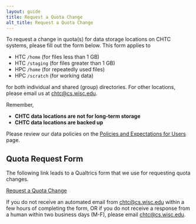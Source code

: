 ```yaml
---
layout: guide
title: Request a Quota Change
alt_title: Request a Quota Change
---
```


To request a change in quota(s) for data storage locations on CHTC systems, please fill out the form below.
This form applies to 

* HTC `/home` (for files less than 1 GB)
* HTC `/staging` (for files greater than 1 GB)
* HPC `/home` (for repeatedly used files)
* HPC `/scratch` (for working data)

for both individual and shared (group) directories. 
For other locations, please email us at [chtc@cs.wisc.edu](Mailto:chtc@cs.wisc.edu). 

Remember, 

* **CHTC data locations are not for long-term storage**
* **CHTC data locations are backed up**

Please review our data policies on the [Policies and Expectations for Users](user-expectations.html#data-policies) page.

## Quota Request Form

The following link leads to a Qualtrics form that we use for requesting quota changes.

<div class="d-flex mb-3">
	<div class="p-3 m-auto">
		<a class="btn btn-primary" href="https://uwmadison.co1.qualtrics.com/jfe/form/SV_0JMj2a83dHcwX5k">Request a Quota Change</a>
	</div>
</div>

If you do not receive an automated email from chtc@cs.wisc.edu within a few hours of completing the form,
 OR if you do not receive a response from a human within two business days (M-F), please email [chtc@cs.wisc.edu](Mailto:chtc@cs.wisc.edu).
 
